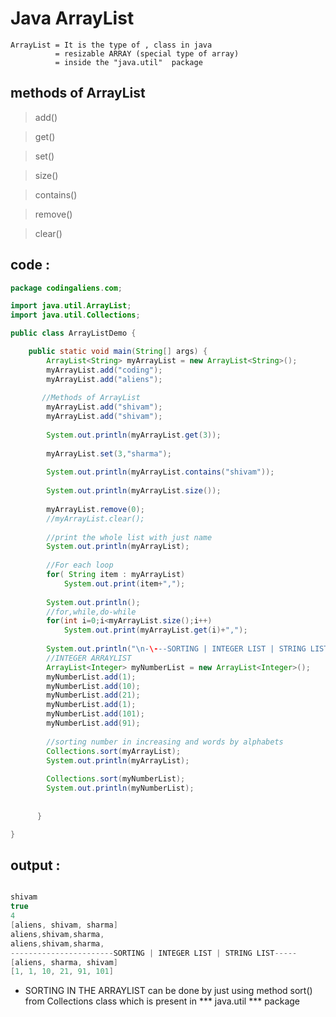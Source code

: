 # Java ArrayList

````
ArrayList = It is the type of , class in java
          = resizable ARRAY (special type of array)
          = inside the "java.util"  package

````
  ## methods of  ArrayList
   > add()

   > get()

   > set()

   > size() 

   > contains() 

   > remove()

   > clear()
   
   
## code :
```Java
package codingaliens.com;

import java.util.ArrayList;
import java.util.Collections;

public class ArrayListDemo {

	public static void main(String[] args) {
	    ArrayList<String> myArrayList = new ArrayList<String>();
	    myArrayList.add("coding");
	    myArrayList.add("aliens");
	     
	   //Methods of ArrayList
	    myArrayList.add("shivam");
	    myArrayList.add("shivam");
        
	    System.out.println(myArrayList.get(3));
	   
	    myArrayList.set(3,"sharma");
		   
	    System.out.println(myArrayList.contains("shivam"));
	    
	    System.out.println(myArrayList.size());
	    
	    myArrayList.remove(0);
	    //myArrayList.clear();
	    
	    //print the whole list with just name
	    System.out.println(myArrayList);
	    
	    //For each loop
	    for( String item : myArrayList)
	    	System.out.print(item+",");
	    
	    System.out.println();
	    //for,while,do-while
	    for(int i=0;i<myArrayList.size();i++)
	    	System.out.print(myArrayList.get(i)+",");
	    
	    System.out.println("\n-\---SORTING | INTEGER LIST | STRING LIST-----");
	    //INTEGER ARRAYLIST
	    ArrayList<Integer> myNumberList = new ArrayList<Integer>();
	    myNumberList.add(1);
	    myNumberList.add(10);
	    myNumberList.add(21);
	    myNumberList.add(1);
	    myNumberList.add(101);
	    myNumberList.add(91);
	    
	    //sorting number in increasing and words by alphabets
	    Collections.sort(myArrayList);
	    System.out.println(myArrayList);
	    
	    Collections.sort(myNumberList);
	    System.out.println(myNumberList);
		  
	    
	  }

}


```

## output :
````java

shivam
true
4
[aliens, shivam, sharma]
aliens,shivam,sharma,
aliens,shivam,sharma,
-----------------------SORTING | INTEGER LIST | STRING LIST-----
[aliens, sharma, shivam]
[1, 1, 10, 21, 91, 101]


````

* SORTING IN THE ARRAYLIST can be done by just using method sort() from Collections class which is present in *** java.util *** package